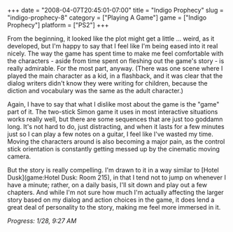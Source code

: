 +++
date = "2008-04-07T20:45:01-07:00"
title = "Indigo Prophecy"
slug = "indigo-prophecy-8"
category = ["Playing A Game"]
game = ["Indigo Prophecy"]
platform = ["PS2"]
+++

From the beginning, it looked like the plot might get a little ... weird, as it developed, but I'm happy to say that I feel like I'm being eased into it real nicely.  The way the game has spent time to make me feel comfortable with the characters - aside from time spent on fleshing out the game's story - is really admirable.  For the most part, anyway.  (There was one scene where I played the main character as a kid, in a flashback, and it was clear that the dialog writers didn't know they were writing for children, because the diction and vocabulary was the same as the adult character.)

Again, I have to say that what I dislike most about the game is the "game" part of it.  The two-stick Simon game it uses in most interactive situations works really well, but there are some sequences that are just too goddamn long.  It's not hard to do, just distracting, and when it lasts for a few minutes just so I can play a few notes on a guitar, I feel like I've wasted my time.  Moving the characters around is also becoming a major pain, as the control stick orientation is constantly getting messed up by the cinematic moving camera.

But the story is really compelling.  I'm drawn to it in a way similar to [Hotel Dusk](game:Hotel Dusk: Room 215), in that I tend not to jump on whenever I have a minute; rather, on a daily basis, I'll sit down and play out a few chapters.  And while I'm not sure how much I'm actually affecting the larger story based on my dialog and action choices in the game, it does lend a great deal of personality to the story, making me feel more immersed in it.

<i>Progress: 1/28, 9:27 AM</i>
